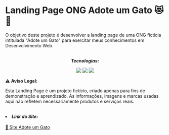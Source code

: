 # Landing Page ONG Adote um Gato 😻🐾
O objetivo deste projeto é desenvolver a landing page de uma ONG fictícia intitulada "Adote um Gato" para exercitar meus conhecimentos em Desenvolvimento Web.
<br>
<br>
<p align="center"><b><i>Tecnologias:</i></b></p>
<p align="center"><img src="https://img.shields.io/badge/HTML5-E34F26?style=for-the-badge&logo=html5&logoColor=white">
<img src="https://img.shields.io/badge/CSS3-1572B6?style=for-the-badge&logo=css3&logoColor=white">
<img src="https://img.shields.io/badge/Tailwind_CSS-38B2AC?style=for-the-badge&logo=tailwind-css&logoColor=white"></p>

⚠ <b>Aviso Legal:</b>

Esta Landing Page é um projeto fictício, criado apenas para fins de demonstração e aprendizado. As informações, imagens e marcas usadas aqui não refletem necessariamente produtos e serviços reais.
<br>
<br>
<b><i><li>Link do Site:</li></b></i>
<br>
<a href="https://alvesmariadefatima.github.io/landing-page-ong-adote-um-gato/">🔗 Site Adote um Gato</a>
